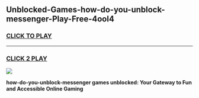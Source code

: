 
## Unblocked-Games-how-do-you-unblock-messenger-Play-Free-4ool4
<h3>
<a href="https://premium76.site?title=how-do-you-unblock-messenger&ref=10A">CLICK TO PLAY</a></h3>
<hr>

<h3>
<a href="https://premium76.site?title=how-do-you-unblock-messenger&ref=10A">CLICK 2 PLAY</a>
  
</h3>

<a href="https://premium76.site?title=how-do-you-unblock-messenger&ref=10A"><img src="https://clearcache.store/games.png"></a>


**how-do-you-unblock-messenger games unblocked: Your Gateway to Fun and Accessible Online Gaming**
